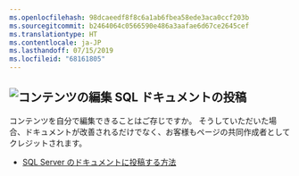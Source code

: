 ```yaml
---
ms.openlocfilehash: 98dcaeedf8f8c6a1ab6fbea58ede3aca0ccf203b
ms.sourcegitcommit: b2464064c0566590e486a3aafae6d67ce2645cef
ms.translationtype: HT
ms.contentlocale: ja-JP
ms.lasthandoff: 07/15/2019
ms.locfileid: "68161805"
---
```

## <a name="edit-contentmediaedit-topic-pencilpng-contribute-sql-documentation"></a>![コンテンツの編集](../media/edit-topic-pencil.png) SQL ドキュメントの投稿
コンテンツを自分で編集できることはご存じですか。 そうしていただいた場合、ドキュメントが改善されるだけでなく、お客様もページの共同作成者としてクレジットされます。
- [SQL Server のドキュメントに投稿する方法](https://docs.microsoft.com/sql/sql-server/sql-server-docs-contribute)